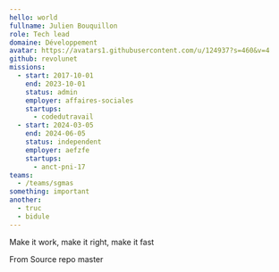 ```yaml
---
hello: world
fullname: Julien Bouquillon
role: Tech lead
domaine: Développement
avatar: https://avatars1.githubusercontent.com/u/124937?s=460&v=4
github: revolunet
missions:
  - start: 2017-10-01
    end: 2023-10-01
    status: admin
    employer: affaires-sociales
    startups:
      - codedutravail
  - start: 2024-03-05
    end: 2024-06-05
    status: independent
    employer: aefzfe
    startups:
      - anct-pni-17
teams:
  - /teams/sgmas
something: important
another:
  - truc
  - bidule
---
```

Make it work, make it right, make it fast

From Source repo master